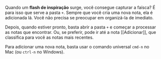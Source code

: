 Quando um **flash de inspiração** surge, você consegue capturar a faísca? É para isso que serve a pasta `+`. Sempre que você cria uma nova nota, ela é adicionada lá. Você não precisa se preocupar em organizá-la de imediato.

Depois, quando estiver pronto, basta abrir a pasta `+` e começar a processar as notas que encontrar. Ou, se preferir, pode ir até a nota [[Adicionar]], que classifica para você as notas mais recentes.

Para adicionar uma nova nota, basta usar o comando universal `cmd-n` no Mac (ou `ctrl-n` no Windows).